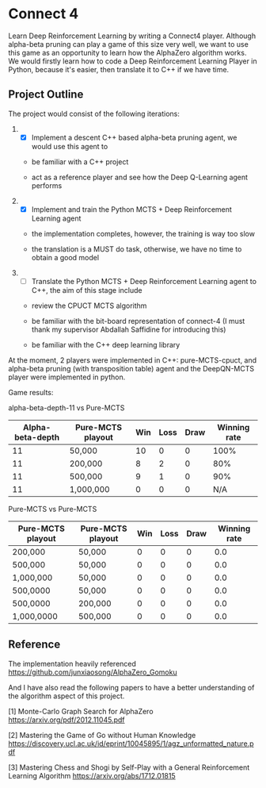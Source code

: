 # Connect 4
Learn Deep Reinforcement Learning by writing a Connect4 player. Although alpha-beta pruning can play a game of this size very well, 
we want to use this game as an opportunity to learn how the AlphaZero algorithm works. We would firstly learn how to code a Deep Reinforcement Learning Player in Python, because it's easier, then translate it to C++ if we have time.

## Project Outline
The project would consist of the following iterations:

1. - [x] Implement a descent C++ based alpha-beta pruning agent, we would use this agent to 

    * be familiar with a C++ project

    * act as a reference player and see how the Deep Q-Learning agent performs 

2. - [x] Implement and train the Python MCTS + Deep Reinforcement Learning agent

    * the implementation completes, however, the training is way too slow

    * the translation is a MUST do task, otherwise, we have no time to obtain a good model
    
3. - [ ] Translate the Python MCTS + Deep Reinforcement Learning agent to C++, the aim of this stage include

    * review the CPUCT MCTS algorithm
    
    * be familiar with the bit-board representation of connect-4 (I must thank my supervisor Abdallah Saffidine for introducing this)

    * be familiar with the C++ deep learning library

At the moment, 2 players were implemented in C++: pure-MCTS-cpuct, and alpha-beta pruning (with transposition table) agent and the DeepQN-MCTS player
were implemented in python.

Game results:

alpha-beta-depth-11 vs Pure-MCTS 

Alpha-beta-depth | Pure-MCTS playout | Win | Loss | Draw | Winning rate
--- | --- | --- | --- | --- | ---
11 | 50,000 | 10 | 0 | 0 | 100%
11 | 200,000 | 8 | 2 | 0 | 80%
11 | 500,000 | 9 | 1 | 0 | 90%
11 | 1,000,000 | 0 | 0 | 0 | N/A

Pure-MCTS vs Pure-MCTS

Pure-MCTS playout | Pure-MCTS playout | Win | Loss | Draw | Winning rate
--- | --- | --- | --- | --- | ---
200,000 | 50,000 | 0 | 0 | 0 | 0.0
500,000| 50,000 | 0 | 0 | 0 | 0.0
1,000,000| 50,000 | 0 | 0 | 0 | 0.0
500,0000 | 50,000 | 0 | 0 | 0 | 0.0
500,0000 | 200,000 | 0 | 0 | 0 | 0.0
1,000,0000 | 500,000 | 0 | 0 | 0 | 0.0



## Reference
The implementation heavily referenced https://github.com/junxiaosong/AlphaZero_Gomoku

And I have also read the following papers to have a better understanding of the algorithm aspect of this project.

[1] Monte-Carlo Graph Search for AlphaZero https://arxiv.org/pdf/2012.11045.pdf

[2] Mastering the Game of Go without Human Knowledge https://discovery.ucl.ac.uk/id/eprint/10045895/1/agz_unformatted_nature.pdf

[3] Mastering Chess and Shogi by Self-Play with a General Reinforcement Learning Algorithm https://arxiv.org/abs/1712.01815

